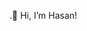 <centre>

.👋 Hi, I’m Hasan!

<centre/>
<!---
muhammadhasansiddiqui/muhammadhasansiddiqui is a ✨ special ✨ repository because its `README.md` (this file) appears on your GitHub profile.
You can click the Preview link to take a look at your changes.
--->
